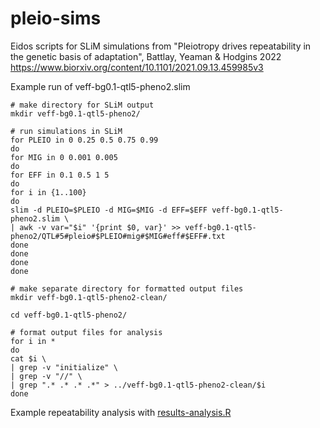 # pleio-sims
Eidos scripts for SLiM simulations from "Pleiotropy drives repeatability in the genetic basis of adaptation", Battlay, Yeaman &amp; Hodgins 2022
https://www.biorxiv.org/content/10.1101/2021.09.13.459985v3

Example run of veff-bg0.1-qtl5-pheno2.slim
```
# make directory for SLiM output
mkdir veff-bg0.1-qtl5-pheno2/

# run simulations in SLiM
for PLEIO in 0 0.25 0.5 0.75 0.99
do
for MIG in 0 0.001 0.005
do
for EFF in 0.1 0.5 1 5
do
for i in {1..100}
do
slim -d PLEIO=$PLEIO -d MIG=$MIG -d EFF=$EFF veff-bg0.1-qtl5-pheno2.slim \
| awk -v var="$i" '{print $0, var}' >> veff-bg0.1-qtl5-pheno2/QTL#5#pleio#$PLEIO#mig#$MIG#eff#$EFF#.txt
done
done
done
done

# make separate directory for formatted output files
mkdir veff-bg0.1-qtl5-pheno2-clean/

cd veff-bg0.1-qtl5-pheno2/

# format output files for analysis
for i in *
do
cat $i \
| grep -v "initialize" \
| grep -v "//" \
| grep ".* .* .* .*" > ../veff-bg0.1-qtl5-pheno2-clean/$i
done
```

Example repeatability analysis with [results-analysis.R](results-analysis.R)
